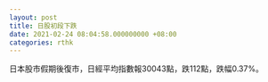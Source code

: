 ```yaml
---
layout: post
title: 日股初段下跌
date: 2021-02-24 08:04:58.000000000 +08:00
categories: rthk
---
```


日本股市假期後復市，日經平均指數報30043點，跌112點，跌幅0.37%。
